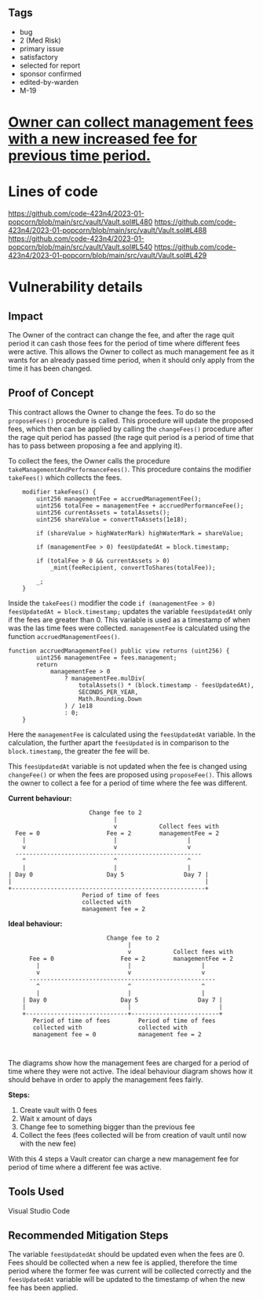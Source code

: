 ## Tags

- bug
- 2 (Med Risk)
- primary issue
- satisfactory
- selected for report
- sponsor confirmed
- edited-by-warden
- M-19

# [Owner can collect management fees with a new increased fee for previous time period.](https://github.com/code-423n4/2023-01-popcorn-findings/issues/466) 

# Lines of code

https://github.com/code-423n4/2023-01-popcorn/blob/main/src/vault/Vault.sol#L480
https://github.com/code-423n4/2023-01-popcorn/blob/main/src/vault/Vault.sol#L488
https://github.com/code-423n4/2023-01-popcorn/blob/main/src/vault/Vault.sol#L540
https://github.com/code-423n4/2023-01-popcorn/blob/main/src/vault/Vault.sol#L429


# Vulnerability details

## Impact
The Owner of the contract can change the fee, and after the rage quit period it can cash those fees for the period of time where different fees were active.
This allows the Owner to collect as much management fee as it wants for an already passed time period, when it should only apply from the time it has been changed.

## Proof of Concept
This contract allows the Owner to change the fees. To do so the ``proposeFees()`` procedure is called. This procedure will update the proposed fees, which then can be applied by calling the ``changeFees()`` procedure after the rage quit period has passed (the rage quit period is a period of time that has to pass between proposing a fee and applying it).

To collect the fees, the Owner calls the procedure ``takeManagementAndPerformanceFees()``. This procedure contains the modifier ``takeFees()`` which collects the fees.
```
    modifier takeFees() {
        uint256 managementFee = accruedManagementFee();
        uint256 totalFee = managementFee + accruedPerformanceFee();
        uint256 currentAssets = totalAssets();
        uint256 shareValue = convertToAssets(1e18);

        if (shareValue > highWaterMark) highWaterMark = shareValue;

        if (managementFee > 0) feesUpdatedAt = block.timestamp;

        if (totalFee > 0 && currentAssets > 0)
            _mint(feeRecipient, convertToShares(totalFee));

        _;
    }
```

Inside the ``takeFees()`` modifier the code ``if (managementFee > 0) feesUpdatedAt = block.timestamp;`` updates the variable ``feesUpdatedAt`` only if the fees are greater than 0. This variable is used as a timestamp of when was the las time fees were collected.
``managementFee`` is calculated using the function ``accruedManagementFees()``.

```
function accruedManagementFee() public view returns (uint256) {
        uint256 managementFee = fees.management;
        return
            managementFee > 0
                ? managementFee.mulDiv(
                    totalAssets() * (block.timestamp - feesUpdatedAt),
                    SECONDS_PER_YEAR,
                    Math.Rounding.Down
                ) / 1e18
                : 0;
    }
```


Here the ``managementFee`` is calculated using the ``feesUpdatedAt`` variable. In the calculation, the further apart the ``feesUpdated`` is in comparison to the ``block.timestamp``, the greater the fee will be. 

This ``feesUpdatedAt`` variable is not updated when the fee is changed using ``changeFee()`` or when the fees are proposed using ``proposeFee()``.
This allows the owner to collect a fee for a period of time where the fee was different.



**Current behaviour:**
```
                       Change fee to 2
                              |
                              v            Collect fees with
  Fee = 0                   Fee = 2        managementFee = 2
    |                         |                    |
    v                         v                    v
  -----------------------------------------------------
    ^                         ^                    ^
    |                         |                    |
| Day 0                     Day 5                 Day 7 |
|                                                       |
+-------------------------------------------------------+
                     Period of time of fees
                     collected with
                     management fee = 2
```

**Ideal behaviour:**
```
                            Change fee to 2
                                  |
                                  v            Collect fees with
      Fee = 0                   Fee = 2        managementFee = 2
        |                         |                    |
        v                         v                    v
      -----------------------------------------------------
        ^                         ^                    ^
        |                         |                    |
    | Day 0                     Day 5                 Day 7 |
    |                             |                         |
    +-----------------------------+-------------------------+
       Period of time of fees        Period of time of fees
       collected with                collected with
       management fee = 0            management fee = 2



```

The diagrams show how the management fees are charged for a period of time where they were not active.
The ideal behaviour diagram shows how it should behave in order to apply the management fees fairly.


 
**Steps:**

1. Create vault with 0 fees
2. Wait x amount of days
3. Change fee to something bigger than the previous fee
4. Collect the fees (fees collected will be from creation of vault until now with the new fee)

With this 4 steps a Vault creator can charge a new management fee for period of time where a different fee was active.



## Tools Used
Visual Studio Code

## Recommended Mitigation Steps
The variable ``feesUpdatedAt`` should be updated even when the fees are 0.
Fees should be collected when a new fee is applied, therefore the time period where the former fee was current will be collected correctly and the ``feesUpdatedAt`` variable will be updated to the timestamp of when the new fee has been applied.